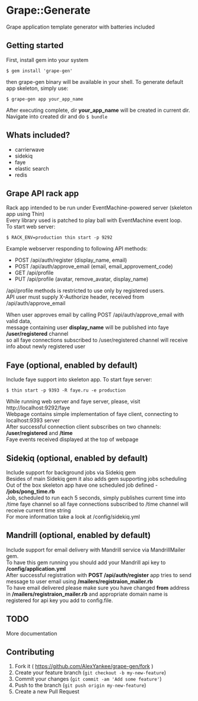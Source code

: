 # Grape::Generate
Grape application template generator with batteries included

## Getting started

First, install gem into your system

    $ gem install 'grape-gen'
then grape-gen binary will be available in your shell.
To generate default app skeleton, simply use:

    $ grape-gen app your_app_name
After executing complete, dir __your_app_name__ will be created in current dir.  
Navigate into created dir and do ```$ bundle```

## Whats included?
* carrierwave
* sidekiq
* faye
* elastic search
* redis

## Grape API rack app
Rack app intended to be run under EventMachine-powered server (skeleton app using Thin)  
Every library used is patched to play ball with EventMachine event loop.  
To start web server:

    $ RACK_ENV=production thin start -p 9292
Example webserver responding to following API methods:

* POST /api/auth/register (display_name, email)
* POST /api/auth/approve_email (email, email_approvement_code)
* GET  /api/profile
* PUT  /api/profile (avatar, remove_avatar, display_name)

/api/profile methods is restricted to use only by registered users.  
API user must supply X-Authorize header, received from /api/auth/approve_email

When user approves email by calling POST /api/auth/approve_email with valid data,  
message containing user __display_name__ will be published into faye __/user/registered__ channel  
so all faye connections subscribed to /user/registered channel will receive info about newly registered user

## Faye (optional, enabled by default)
Include faye support into skeleton app.
To start faye server:

    $ thin start -p 9393 -R faye.ru -e production
While running web server and faye server, please, visit http://localhost:9292/faye  
Webpage contains simple implementation of faye client, connecting to localhost:9393 server  
After successful connection client subscribes on two channels: __/user/registered__ and __/time__  
Faye events received displayed at the top of webpage

## Sidekiq (optional, enabled by default)
Include support for background jobs via Sidekiq gem  
Besides of main Sidekiq gem it also adds gem supporting jobs scheduling  
Out of the box skeleton app have one scheduled job defined - __/jobs/pong_time.rb__  
Job, scheduled to run each 5 seconds, simply publishes current time into /time faye channel
so all faye connections subscribed to /time channel will receive current time string  
For more information take a look at /config/sidekiq.yml

## Mandrill (optional, enabled by default)
Include support for email delivery with Mandrill service via MandrillMailer gem.  
To have this gem running you should add your Mandrill api key to __/config/application.yml__  
After successful registration with __POST /api/auth/register__ app tries to send message to  user email using __/mailers/registraion_mailer.rb__  
To have email delivered please make sure you have changed __from__ address in __/mailers/registraion_mailer.rb__ and appropriate domain name is registered for api key you add to config.file.

## TODO

More documentation

## Contributing

1. Fork it ( https://github.com/AlexYankee/grape-gen/fork )
2. Create your feature branch (`git checkout -b my-new-feature`)
3. Commit your changes (`git commit -am 'Add some feature'`)
4. Push to the branch (`git push origin my-new-feature`)
5. Create a new Pull Request
